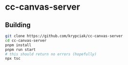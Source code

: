 <!-- markdownlint-disable MD013 MD024 MD001 MD045 -->

# cc-canvas-server

## Building

```bash
git clone https://github.com/krypciak/cc-canvas-server
cd cc-canvas-server
pnpm install
pnpm run start
# this should return no errors (hopefully)
npx tsc
```
